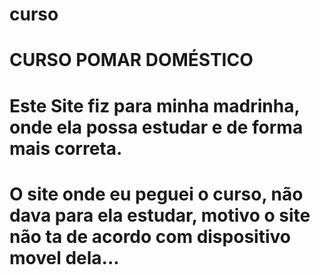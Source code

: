 # curso
# CURSO POMAR DOMÉSTICO

# Este Site fiz para minha madrinha, onde ela possa estudar e de forma mais correta.
# O site onde eu peguei o curso, não dava para ela estudar, motivo o site não ta de acordo com dispositivo movel dela...
